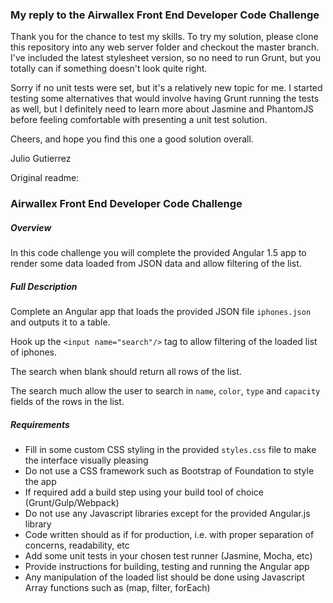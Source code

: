 ### My reply to the Airwallex Front End Developer Code Challenge

Thank you for the chance to test my skills. To try my solution, please clone this repository into any web server folder and checkout the master branch. I've included the latest stylesheet version, so no need to run Grunt, but you totally can if something doesn't look quite right.

Sorry if no unit tests were set, but it's a relatively new topic for me. I started testing some alternatives that would involve having Grunt running the tests as well, but I definitely need to learn more about Jasmine and PhantomJS before feeling comfortable with presenting a unit test solution.

Cheers, and hope you find this one a good solution overall.


Julio Gutierrez

Original readme:

### Airwallex Front End Developer Code Challenge

##### Overview

In this code challenge you will complete the provided Angular 1.5 app to render some data loaded from JSON data and allow filtering of the list.


##### Full Description

Complete an Angular app that loads the provided JSON file `iphones.json` and outputs it to a table.

Hook up the `<input name="search"/>` tag to allow filtering of the loaded list of iphones.

The search when blank should return all rows of the list.

The search much allow the user to search in `name`, `color`, `type` and `capacity` fields of the rows in the list.

##### Requirements

* Fill in some custom CSS styling in the provided `styles.css` file to make the interface visually pleasing
* Do not use a CSS framework such as Bootstrap of Foundation to style the app
* If required add a build step using your build tool of choice (Grunt/Gulp/Webpack)
* Do not use any Javascript libraries except for the provided Angular.js library
* Code written should as if for production, i.e. with proper separation of concerns, readability, etc
* Add some unit tests in your chosen test runner (Jasmine, Mocha, etc)
* Provide instructions for building, testing and running the Angular app
* Any manipulation of the loaded list should be done using Javascript Array functions such as (map, filter, forEach)

